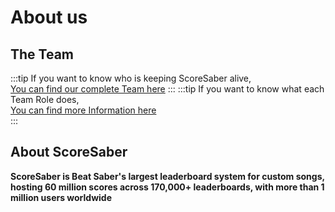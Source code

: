 # About us

## The Team

:::tip If you want to know who is keeping ScoreSaber alive,  
[You can find our complete Team here](https://scoresaber.com/team)
:::
:::tip If you want to know what each Team Role does,  
[You can find more Information here](./ranking/scoresaber-team-information.md)  
:::

## About ScoreSaber

**ScoreSaber is Beat Saber's largest leaderboard system for custom songs, hosting 60 million scores across 170,000+ leaderboards, with more than 1 million users worldwide**  

